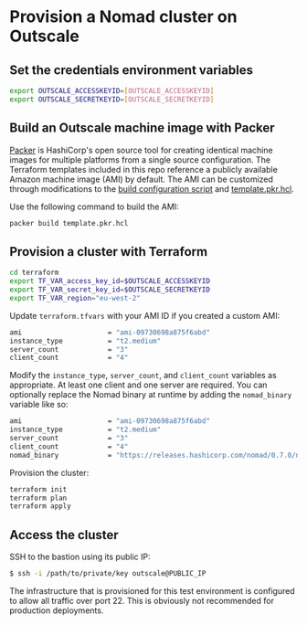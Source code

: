 # Provision a Nomad cluster on Outscale

## Set the credentials environment variables

```bash
export OUTSCALE_ACCESSKEYID=[OUTSCALE_ACCESSKEYID]
export OUTSCALE_SECRETKEYID=[OUTSCALE_SECRETKEYID]
```

## Build an Outscale machine image with Packer

[Packer](https://www.packer.io/intro/index.html) is HashiCorp's open source tool 
for creating identical machine images for multiple platforms from a single 
source configuration. The Terraform templates included in this repo reference a 
publicly available Amazon machine image (AMI) by default. The AMI can be customized 
through modifications to the [build configuration script](../packer/scripts/setup.sh) 
and [template.pkr.hcl](template.pkr.hcl).

Use the following command to build the AMI:

```bash
packer build template.pkr.hcl
```

## Provision a cluster with Terraform

```bash
cd terraform
export TF_VAR_access_key_id=$OUTSCALE_ACCESSKEYID
export TF_VAR_secret_key_id=$OUTSCALE_SECRETKEYID
export TF_VAR_region="eu-west-2"
```

Update `terraform.tfvars` with your AMI ID if you created 
a custom AMI:

```bash
ami                     = "ami-09730698a875f6abd"
instance_type           = "t2.medium"
server_count            = "3"
client_count            = "4"
```

Modify the `instance_type`, `server_count`, and `client_count` variables
as appropriate. At least one client and one server are required. You can 
optionally replace the Nomad binary at runtime by adding the `nomad_binary` 
variable like so:

```bash
ami                     = "ami-09730698a875f6abd"
instance_type           = "t2.medium"
server_count            = "3"
client_count            = "4"
nomad_binary            = "https://releases.hashicorp.com/nomad/0.7.0/nomad_0.7.0_linux_amd64.zip"
```

Provision the cluster:

```bash
terraform init
terraform plan
terraform apply
```

## Access the cluster

SSH to the bastion using its public IP:

```bash
$ ssh -i /path/to/private/key outscale@PUBLIC_IP
```

The infrastructure that is provisioned for this test environment is configured to 
allow all traffic over port 22. This is obviously not recommended for production 
deployments.
